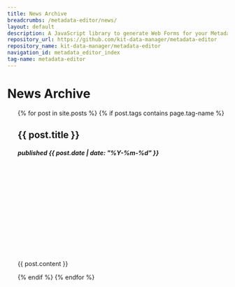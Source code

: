 ```yaml
---
title: News Archive
breadcrumbs: /metadata-editor/news/
layout: default
description: A JavaScript library to generate Web Forms for your Metadata.
repository_url: https://github.com/kit-data-manager/metadata-editor
repository_name: kit-data-manager/metadata-editor
navigation_id: metadata_editor_index
tag-name: metadata-editor
---
```


# News Archive

<ul>
  {% for post in site.posts %}
    {% if post.tags contains page.tag-name %}
      <!-- li><a href="/webpage/{{ post.url }}">{{ post.title }}</a>, published {{ post.date | date: "%Y-%m-%d" }}</li-->
      <!-- p>{{ post.content }}</p-->
    <div class="news_card">
      <h2>{{ post.title }}</h2>
      <h5>published {{ post.date | date: "%Y-%m-%d" }}</h5>
      <div class="fakeimg" style="height:200px;background-image: url('/webpage/assets/images/editor.png');transform: translate(0px, -100px);"></div>
      <p>{{ post.content }}</p>
    </div>
    {% endif %}
  {% endfor %}
</ul>


